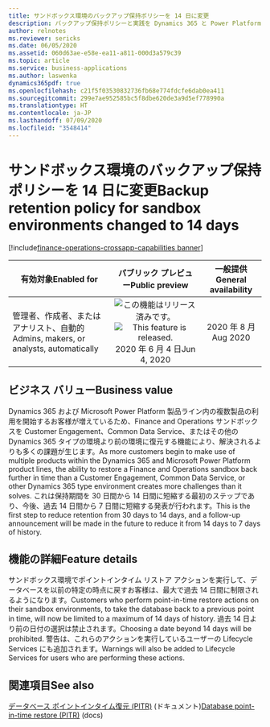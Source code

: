 ```yaml
---
title: サンドボックス環境のバックアップ保持ポリシーを 14 日に変更
description: バックアップ保持ポリシーと実践を Dynamics 365 と Power Platform 製品ラインの間で調整するために、Finance and Operations サンドボックス環境では、保持する自動バックアップが過去 30 日ではなく 14 日に短縮されます。
author: relnotes
ms.reviewer: sericks
ms.date: 06/05/2020
ms.assetid: 060d63ae-e58e-ea11-a811-000d3a579c39
ms.topic: article
ms.service: business-applications
ms.author: laswenka
dynamics365pdf: true
ms.openlocfilehash: c21f5f03530832736fb68e774fdcfe6dab0ea411
ms.sourcegitcommit: 299e7ae952585bc5f8dbe620de3a9d5ef778990a
ms.translationtype: HT
ms.contentlocale: ja-JP
ms.lasthandoff: 07/09/2020
ms.locfileid: "3548414"
---
```

# <a name="backup-retention-policy-for-sandbox-environments-changed-to-14-days"></a><span data-ttu-id="6e0ed-103">サンドボックス環境のバックアップ保持ポリシーを 14 日に変更</span><span class="sxs-lookup"><span data-stu-id="6e0ed-103">Backup retention policy for sandbox environments changed to 14 days</span></span>
[!include[finance-operations-crossapp-capabilities banner](../includes/finance-operations-crossapp-capabilities.md)]

| <span data-ttu-id="6e0ed-104">有効対象</span><span class="sxs-lookup"><span data-stu-id="6e0ed-104">Enabled for</span></span>    |  <span data-ttu-id="6e0ed-105">パブリック プレビュー</span><span class="sxs-lookup"><span data-stu-id="6e0ed-105">Public preview</span></span> | <span data-ttu-id="6e0ed-106">一般提供</span><span class="sxs-lookup"><span data-stu-id="6e0ed-106">General availability</span></span> | 
| ---------- | :----------: |:----------: |
|<span data-ttu-id="6e0ed-107">管理者、作成者、またはアナリスト、自動的</span><span class="sxs-lookup"><span data-stu-id="6e0ed-107">Admins, makers, or analysts, automatically</span></span>|<span data-ttu-id="6e0ed-108">![この機能はリリース済みです。](/dynamics365-release-plan/media/green-checkmark.png "この機能はリリース済みです。")</span><span class="sxs-lookup"><span data-stu-id="6e0ed-108">![This feature is released.](/dynamics365-release-plan/media/green-checkmark.png "This feature is released.")</span></span> <span data-ttu-id="6e0ed-109">2020 年 6 月 4 日</span><span class="sxs-lookup"><span data-stu-id="6e0ed-109">Jun 4, 2020</span></span>| <span data-ttu-id="6e0ed-110">2020 年 8 月</span><span class="sxs-lookup"><span data-stu-id="6e0ed-110">Aug 2020</span></span>|


## <a name="business-value"></a><span data-ttu-id="6e0ed-111">ビジネス バリュー</span><span class="sxs-lookup"><span data-stu-id="6e0ed-111">Business value</span></span>
<!-- bv start -->
<span data-ttu-id="6e0ed-112">Dynamics 365 および Microsoft Power Platform 製品ライン内の複数製品の利用を開始するお客様が増えているため、Finance and Operations サンドボックスを Customer Engagement、Common Data Service、またはその他の Dynamics 365 タイプの環境より前の環境に復元する機能により、解決されるよりも多くの課題が生じます。</span><span class="sxs-lookup"><span data-stu-id="6e0ed-112">As more customers begin to make use of multiple products within the Dynamics 365 and Microsoft Power Platform product lines, the ability to restore a Finance and Operations sandbox back further in time than a Customer Engagement, Common Data Service, or other Dynamics 365 type environment creates more challenges than it solves.</span></span>  <span data-ttu-id="6e0ed-113">これは保持期間を 30 日間から 14 日間に短縮する最初のステップであり、今後、過去 14 日間から 7 日間に短縮する発表が行われます。</span><span class="sxs-lookup"><span data-stu-id="6e0ed-113">This is the first step to reduce retention from 30 days to 14 days, and a follow-up announcement will be made in the future to reduce it from 14 days to 7 days of history.</span></span>
<!-- bv end -->



## <a name="feature-details"></a><span data-ttu-id="6e0ed-114">機能の詳細</span><span class="sxs-lookup"><span data-stu-id="6e0ed-114">Feature details</span></span>
<!--feature detail start -->
<span data-ttu-id="6e0ed-115">サンドボックス環境でポイントインタイム リストア アクションを実行して、データベースを以前の特定の時点に戻すお客様は、最大で過去 14 日間に制限されるようになります。</span><span class="sxs-lookup"><span data-stu-id="6e0ed-115">Customers who perform point-in-time restore actions on their sandbox environments, to take the database back to a previous point in time, will now be limited to a maximum of 14 days of history.</span></span>  <span data-ttu-id="6e0ed-116">過去 14 日より前の日付の選択は禁止されます。</span><span class="sxs-lookup"><span data-stu-id="6e0ed-116">Choosing a date beyond 14 days will be prohibited.</span></span>  <span data-ttu-id="6e0ed-117">警告は、これらのアクションを実行しているユーザーの Lifecycle Services にも追加されます。</span><span class="sxs-lookup"><span data-stu-id="6e0ed-117">Warnings will also be added to Lifecycle Services for users who are performing these actions.</span></span>
<!--feature detail end -->










## <a name="see-also"></a><span data-ttu-id="6e0ed-118">関連項目</span><span class="sxs-lookup"><span data-stu-id="6e0ed-118">See also</span></span>

<!--docs start-->
<span data-ttu-id="6e0ed-119">[データベース ポイントインタイム復元 (PITR)](https://docs.microsoft.com/dynamics365/fin-ops-core/dev-itpro/database/database-point-in-time-restore) (ドキュメント)</span><span class="sxs-lookup"><span data-stu-id="6e0ed-119">[Database point-in-time restore (PITR)](https://docs.microsoft.com/dynamics365/fin-ops-core/dev-itpro/database/database-point-in-time-restore) (docs)</span></span>
<!--docs end-->
